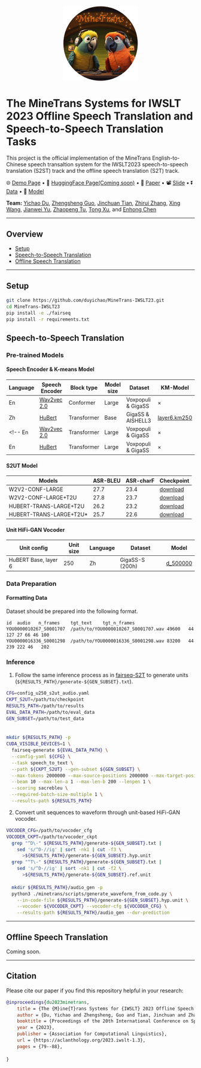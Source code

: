 <div align="center">
  <img src="https://raw.githubusercontent.com/duyichao/MINETrans-IWSLT23/main/assest/MineTrans-logo.bmp" alt="Logo" width="200">
</div>

# The MineTrans Systems for IWSLT 2023 Offline Speech Translation and Speech-to-Speech Translation Tasks

This project is the official implementation of the MineTrans English-to-Chinese speech transaltion system for the IWSLT2023 speech-to-speech translation (S2ST) track and the offline speech translation (S2T) track.

<p align="left">
  🌐 <a href="https://duyichao.github.io/MINETrans-IWSLT23/demo/index.html" target="_blank">Demo Page</a> • 🤗 <a href="" target="_blank">HuggingFace Page(Coming soon)</a> • 📃 <a href="https://aclanthology.org/2023.iwslt-1.3" target="_blank">Paper</a> • 📽️ <a href="https://drive.google.com/file/d/1F-IFVHkzPQk0Q1jCQiCBql6fTrWq8gfH/view" target="_blank">Slide</a> •  ⏬ <a href="https://github.com/duyichao/MINETrans-IWSLT23/blob/main/README.md" target="_blank">Data</a> • 🤖 <a href="https://github.com/duyichao/MINETrans-IWSLT23/blob/main/README.md#pre-trained-models" target="_blank">Model</a> 
   <!-- • 📹 <a href="" target="_blank">Video</a>  -->
</p>

**Team:** [Yichao Du](https://github.com/duyichao), [Zhengsheng Guo](), [Jinchuan Tian](https://scholar.google.com/citations?user=KE5I4R0AAAAJ), [Zhirui
Zhang](https://zrustc.github.io/), [Xing Wang](http://www.xingwang4nlp.com/), [Jianwei Yu](https://scholar.google.com/citations?user=fY1IJ4wAAAAJ&hl=en), [Zhaopeng Tu](http://www.zptu.net/), [Tong Xu](http://staff.ustc.edu.cn/~tongxu/), and [Enhong Chen](https://scholar.google.com/citations?user=Q9h02J0AAAAJ&hl)

<hr>

## Overview
- [Setup](#setup)
- [Speech-to-Speech Translation](#speech-to-speech-translation)
- [Offline Speech Translation](#offline-speech-translation)

<hr>

## Setup
```bash
git clone https://github.com/duyichao/MineTrans-IWSLT23.git
cd MineTrans-IWSLT23
pip install -e ./fairseq
pip install -r requirements.txt
```


## Speech-to-Speech Translation
### Pre-trained Models

#### Speech Encoder & K-means Model

Language | Speech Encoder | Block type | Model size | Dataset  | KM-Model |
--- | --- | --- | --- | --- | --- |
En | [Wav2vec 2.0](https://drive.google.com/drive/folders/1ROowmSkoFHsWXOORgJDg3lNmVoi9HD-W) | Conformer   | Large | Voxpopuli & GigaSS | × |
Zh | [HuBert](https://drive.google.com/drive/folders/1HD8dz9EqdzoUa_rRATJCugROCIjEAl94)      | Transformer | Base  | GigaSS & AISHELL3  | [layer6.km250](https://drive.google.com/drive/folders/1HD8dz9EqdzoUa_rRATJCugROCIjEAl94) |
<!-- En | [Wav2vec 2.0](https://drive.google.com/drive/folders/1ROowmSkoFHsWXOORgJDg3lNmVoi9HD-W) | Transformer | Large | Voxpopuli & GigaSS | × |
En | [HuBert](https://drive.google.com/drive/folders/1HD8dz9EqdzoUa_rRATJCugROCIjEAl94)      | Transformer | Large | Voxpopuli & GigaSS | × | -->

#### S2UT Model
Models | ASR-BLEU | ASR-charF | Checkpoint |
--- | --- | --- | --- | 
W2V2-CONF-LARGE         | 27.7 | 23.4 | [download](https://drive.google.com/drive/folders/1hpVdVlg2o7SLoDHM0FeuJrXBC4WXhzLy) |
W2V2-CONF-LARGE+T2U     | 27.8 | 23.7 | [download](https://drive.google.com/drive/folders/1hpVdVlg2o7SLoDHM0FeuJrXBC4WXhzLy) |
HUBERT-TRANS-LARGE+T2U  | 26.2 | 23.2 | [download](https://drive.google.com/drive/folders/1hpVdVlg2o7SLoDHM0FeuJrXBC4WXhzLy) |
HUBERT-TRANS-LARGE+T2U* | 25.7 | 22.6 | [download](https://drive.google.com/drive/folders/1hpVdVlg2o7SLoDHM0FeuJrXBC4WXhzLy) |

#### Unit HiFi-GAN Vocoder
Unit config | Unit size | Language | Dataset | Model
|---|---|---|---|---
HuBERT Base, layer 6 | 250 | Zh | GigaSS-S (200h) | [d_500000](https://drive.google.com/drive/folders/14Cdnn_dKf7sM7KiEeHamccFWMINSHjEg)

### Data Preparation
<!-- #### Data for HuBert/Wav2vec2 Pretraining
Please follow the steps of data preparation for HuBERT in [here](https://github.com/facebookresearch/fairseq/tree/main/examples/hubert#data-preparation).

#### Target Unit Extraction
To prepare data for S2UT training, follow the steps from Direct S2ST with Discrete Units and format the data in the S2UT format. Note that we use 250 units from the sixth layer (--layer 6) of the hubert model linked above instead. -->

#### Formatting Data
Dataset should be prepared into the following format.
```
id	audio	n_frames	tgt_text	tgt_n_frames
YOU0000010267_S0001707	/path/to/YOU0000010267_S0001707.wav	49600	44 127 27 66 46	100
YOU0000016336_S0001298	/path/to/YOU0000016336_S0001298.wav	83200	44 239 222 46	202
```

### Inference
1. Follow the same inference process as in [fairseq-S2T](https://github.com/pytorch/fairseq/tree/main/examples/speech_to_text) to generate units (`${RESULTS_PATH}/generate-${GEN_SUBSET}.txt`).
``` bash
CFG=config_u250_s2ut_audio.yaml
CKPT_S2UT=/path/to/checkpoint
RESULTS_PATH=/path/to/results
EVAL_DATA_PATH=/path/to/eval_data
GEN_SUBSET=/path/to/test_data


mkdir ${RESULTS_PATH} -p
CUDA_VISIBLE_DEVICES=1 \
  fairseq-generate ${EVAL_DATA_PATH} \
  --config-yaml ${CFG} \
  --task speech_to_text \
  --path ${CKPT_S2UT} --gen-subset ${GEN_SUBSET} \
  --max-tokens 2000000 --max-source-positions 2000000 --max-target-positions 10000 \
  --beam 10 --max-len-a 1 --max-len-b 200 --lenpen 1 \
  --scoring sacrebleu \
  --required-batch-size-multiple 1 \
  --results-path ${RESULTS_PATH}
```
2. Convert unit sequences to waveform through unit-based HiFi-GAN vocoder.
``` bash
VOCODER_CFG=/path/to/vocoder_cfg
VOCODER_CKPT=/path/to/vocoder_ckpt
  grep "^D\-" ${RESULTS_PATH}/generate-${GEN_SUBSET}.txt |
    sed 's/^D-//ig' | sort -nk1 | cut -f3 \
      >${RESULTS_PATH}/generate-${GEN_SUBSET}.hyp.unit
  grep "^T\-" ${RESULTS_PATH}/generate-${GEN_SUBSET}.txt |
    sed 's/^D-//ig' | sort -nk1 | cut -f2 \
      >${RESULTS_PATH}/generate-${GEN_SUBSET}.ref.unit

  mkdir ${RESULTS_PATH}/audio_gen -p
  python3 ./minetrans/scripts/generate_waveform_from_code.py \
    --in-code-file ${RESULTS_PATH}/generate-${GEN_SUBSET}.hyp.unit \
    --vocoder ${VOCODER_CKPT} --vocoder-cfg ${VOCODER_CFG} \
    --results-path ${RESULTS_PATH}/audio_gen --dur-prediction
```
<hr>

## Offline Speech Translation

Coming soon.

<hr>

## Citation
Please cite our paper if you find this repository helpful in your research:
```bibtex
@inproceedings{du2023minetrans,
    title = {The {M}ine{T}rans Systems for {IWSLT} 2023 Offline Speech Translation and Speech-to-Speech Translation Tasks},
    author = {Du, Yichao and Zhengsheng, Guo and Tian, Jinchuan and Zhang, Zhirui and Wang, Xing and Yu, Jianwei and Tu, Zhaopeng  and Xu, Tong  and Chen, Enhong},
    booktitle = {Proceedings of the 20th International Conference on Spoken Language Translation (IWSLT 2023)},
    year = {2023},
    publisher = {Association for Computational Linguistics},
    url = {https://aclanthology.org/2023.iwslt-1.3},
    pages = {79--88},

}
```